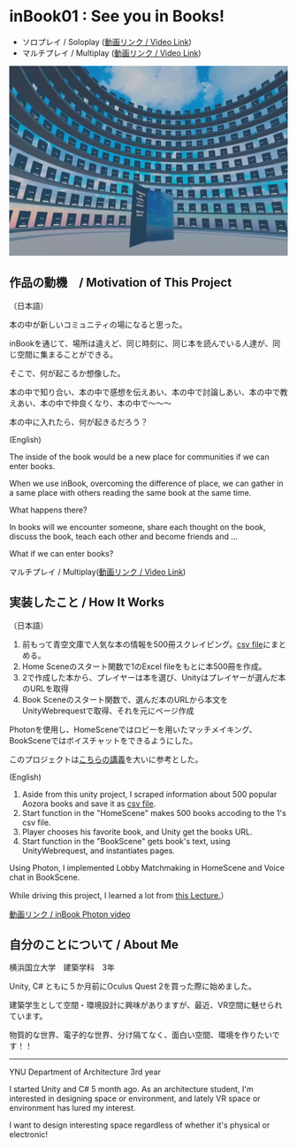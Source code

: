 # inBook01 : See you in Books!
* ソロプレイ / Soloplay ([動画リンク / Video Link](https://youtu.be/R1LSrxXduy0))
* マルチプレイ / Multiplay ([動画リンク / Video Link](https://youtu.be/czBtSLcCEbA))

<p align="center">
  <img src="./Assets/ReadmeImages/ForReadme.jpg" width="738">
</p>

## 作品の動機　/ Motivation of This Project

（日本語）

本の中が新しいコミュニティの場になると思った。

inBookを通じて、場所は違えど、同じ時刻に、同じ本を読んでいる人達が、同じ空間に集まることができる。

そこで、何が起こるか想像した。

本の中で知り合い、本の中で感想を伝えあい、本の中で討論しあい、本の中で教えあい、本の中で仲良くなり、本の中で～～～ 

本の中に入れたら、何が起きるだろう？

(English)

The inside of the book would be a new place for communities if we can enter books.

When we use inBook, overcoming the difference of place, we can gather in a same place with others reading the same book at the same time.

What happens there?

In books will we encounter someone, share each thought on the book, discuss the book, teach each other and become friends and ...

What if we can enter books?

マルチプレイ / Multiplay([動画リンク / Video Link](https://youtu.be/R1LSrxXduy0))

## 実装したこと / How It Works
（日本語）
1.	前もって青空文庫で人気な本の情報を500冊スクレイピング。[csv file](https://github.com/aogura0207/inBook01/blob/main/Assets/Resources/CSV/BookURLtest.csv)にまとめる。
2.	Home Sceneのスタート関数で1のExcel fileをもとに本500冊を作成。
3.	2で作成した本から、プレイヤーは本を選び、Unityはプレイヤーが選んだ本のURLを取得
4.	Book Sceneのスタート関数で、選んだ本のURLから本文をUnityWebrequestで取得、それを元にページ作成

Photonを使用し、HomeSceneではロビーを用いたマッチメイキング、BookSceneではボイスチャットをできるようにした。

このプロジェクトは[こちらの講義](https://www.udemy.com/course/multiplayer-virtual-reality-vr-development-with-unity/)を大いに参考とした。

(English)
1. Aside from this unity project, I scraped information about 500 popular Aozora books and save it as [csv file](https://github.com/aogura0207/inBook01/blob/main/Assets/Resources/CSV/BookURLtest.csv).
2. Start function in the "HomeScene" makes 500 books accoding to the 1's csv file.
3. Player chooses his favorite book, and Unity get the books URL.
4. Start function in the "BookScene" gets book's text, using UnityWebrequest, and instantiates pages.

Using Photon, I implemented Lobby Matchmaking in HomeScene and Voice chat in BookScene.

While driving this project, I learned a lot from [this Lecture.](https://www.udemy.com/course/multiplayer-virtual-reality-vr-development-with-unity/)）

[動画リンク / inBook Photon video](https://youtu.be/czBtSLcCEbA)

## 自分のことについて / About Me

横浜国立大学　建築学科　3年

Unity, C# ともに５か月前にOculus Quest 2を買った際に始めました。

建築学生として空間・環境設計に興味がありますが、最近、VR空間に魅せられています。

物質的な世界、電子的な世界、分け隔てなく、面白い空間、環境を作りたいです！！

-------------------------------------------------------------------------------------------------------------

YNU Department of Architecture 3rd year

I started Unity and C# 5 month ago. As an architecture student, I'm interested in designing space or environment, and lately VR space or environment has lured my interest.

I want to design interesting space regardless of whether it's physical or electronic!

